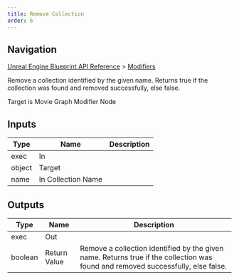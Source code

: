 ```yaml
---
title: Remove Collection
order: 6
---
```

## Navigation

[Unreal Engine Blueprint API Reference](https://dev.epicgames.com/documentation/en-us/unreal-engine/BlueprintAPI) > [Modifiers](https://dev.epicgames.com/documentation/en-us/unreal-engine/BlueprintAPI/Modifiers)

Remove a collection identified by the given name. Returns true if the collection was found and removed successfully, else false.

Target is Movie Graph Modifier Node

## Inputs

| Type | Name | Description |
| --- | --- | --- |
| exec | In |  |
| object | Target |  |
| name | In Collection Name |  |

## Outputs

| Type | Name | Description |
| --- | --- | --- |
| exec | Out |  |
| boolean | Return Value | Remove a collection identified by the given name. Returns true if the collection was found and removed successfully, else false. |
